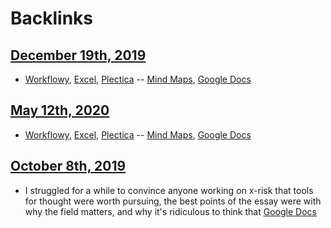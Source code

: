 
# Backlinks
## [December 19th, 2019](<December 19th, 2019.md>)
- [Workflowy](<Workflowy.md>), [Excel](<Excel.md>), [Plectica](<Plectica.md>) -- [Mind Maps](<Mind Maps.md>), [Google Docs](<Google Docs.md>)

## [May 12th, 2020](<May 12th, 2020.md>)
- [Workflowy](<Workflowy.md>), [Excel](<Excel.md>), [Plectica](<Plectica.md>) -- [Mind Maps](<Mind Maps.md>), [Google Docs](<Google Docs.md>)

## [October 8th, 2019](<October 8th, 2019.md>)
- I struggled for a while to convince anyone working on x-risk that tools for thought were worth pursuing, the best points of the essay were with why the field matters, and why it's ridiculous to think that [Google Docs](<Google Docs.md>)

